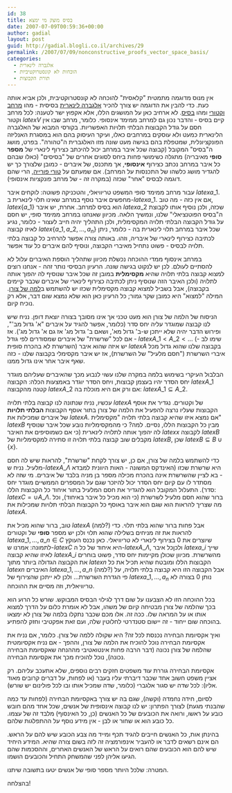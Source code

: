 ```yaml
---
id: 38
title: בסיס מוצק מי ימצא
date: 2007-07-09T00:59:36+00:00
author: gadial
layout: post
guid: http://gadial.blogli.co.il/archives/29
permalink: /2007/07/09/nonconstructive_proofs_vector_space_basis/
categories:
  - אלגברה לינארית
  - הוכחות לא קונסטרוקטיביות
  - תורת הקבוצות
---
```

אין מנוס מדוגמה מתמטית "קלאסית" להוכחה לא קונסטרוקטיבית, ולכן אביא אותה כעת. כדי להבין את הדוגמה יש צורך להכיר [אלגברה לינארית](http://he.wikipedia.org/wiki/%D7%90%D7%9C%D7%92%D7%91%D7%A8%D7%94_%D7%9C%D7%99%D7%A0%D7%90%D7%A8%D7%99%D7%AA) בסיסית - מהו [מרחב וקטורי](http://he.wikipedia.org/wiki/%D7%9E%D7%A8%D7%97%D7%91_%D7%95%D7%A7%D7%98%D7%95%D7%A8%D7%99) ומהו [בסיס](http://he.wikipedia.org/wiki/%D7%91%D7%A1%D7%99%D7%A1_%28%D7%90%D7%9C%D7%92%D7%91%D7%A8%D7%94%29). לא ארחיב כאן על המושגים הללו, אלא אקפוץ ישר לטענה: לכל מרחב וקטור $latex V$ קיים בסיס - והדבר נכון גם למרחב ממימד אינסופי. כלומר, מרחב שבו אין חסם על גודל הקבוצות הבלתי תלויות האפשריות. בקורסי המבוא של האלגברה הלינארית כמעט ולא עוסקים במרחבים כאלו, ועיקר העיסוק בהם הוא במסגרת האנליזה הפונקציונלית, שמטפלת בהם בגישה מעט שונה מזו האלגברית ה"טהורה". בפרט, מושג ה"בסיס" המקובל (קבוצה שכל איבר במרחב יכול להיכתב כצירוף לינארי של **מספר סופי** מאיבריה) מתגלה כשימושי פחות ביחס לסוגים אחרים של "בסיסים" (כאלו שבהם כל איבר במרחב נכתב כצירוף **אינסופי**, אך מתכנס, של איברים - כמובן שלצורך כך יש להגדיר מושג כלשהו של התכנסות על המרחב). אם שמעתם על [טורי פורייה](http://he.wikipedia.org/wiki/%D7%98%D7%95%D7%A8_%D7%A4%D7%95%D7%A8%D7%99%D7%99%D7%94), הרי שהם דוגמה לבסיס "אחר" שכזה (במקרה זה - של מרחב פונקציות אינסופי).

עבור מרחב ממימד סופי המשפט טריוויאלי, והטכניקה פשוטה: לוקחים איבר $latex a\_1$. מחפשים איבר נוסף במרחב שאינו תלוי לינארית ב-$latex a\_1$. אם אין כזה - מה טוב, $latex \{a\_1\}$ הוא בסיס למרחב. אחרת, יש איבר $latex a\_2$ שכזה, ולכן נוסיף אותו לקבוצת ה"בסיס הפוטנציאלי" שלנו, ונמשיך הלאה. מכיוון שאנחנו במרחב ממימד סופי, יש חסם על גודל הקבוצה הבלתי תלויה המקסימלית, ולכן התהליך יהיה חייב לעצור - כלומר, נגיע לאיזו קבוצה $latex \{a\_1, a\_2,\dots, a_n\}$ שכל איבר במרחב תלוי לינארית בה - כלומר, ניתן לכתיבה כצירוף לינארי של איבריה, וזהו. באותה צורה אפשר להרחיב כל קבוצה בלתי תלויה לבסיס - פשוט נתחיל מאיברי הקבוצה, ונוסיף להם איברים כל עוד אפשר.

במרחב אינסוף ממדי ההוכחה נכשלת מכיוון שתהליך הוספת האיברים עלול לא להסתיים לעולם. לכן יש לנקוט בגישה שונה. הרעיון הבסיסי נותר זהה - אנחנו רוצים למצוא קבוצה בלתי תלויה שהיא **מקסימלית** במובן זה שכל איבר שנוסיף לה יהפוך אותה לתלויה (ולכן האיבר הזה שנוסיף ניתן לכתיבה כצירוף לינארי של איברים שכבר קיימים בקבוצה), אבל בשביל למצוא קבוצה מקסימלית שכזו יש להשתמש ב[למה של צורן](http://he.wikipedia.org/wiki/%D7%94%D7%9C%D7%9E%D7%94_%D7%A9%D7%9C_%D7%A6%D7%95%D7%A8%D7%9F). המילה "למצוא" היא כמובן שקר גמור; כל הרעיון כאן הוא שלא נמצא שום דבר, אלא רק נוכיח קיום.

הניסוח של הלמה של צורן הוא מעט טכני אך אינו מסובך בצורה יוצאת דופן. נניח שיש לנו קבוצה שמוגדר עליה יחס סדר (כלומר, אפשר להגיד על איברים "א' גדול מב'", ופירוש הדבר יהיה שלא ייתכן ש-ב' גדול מא', ושאם ב' גדול מג' אז גם א' גדול מג'). אז אם לכל "שרשרת" של איברים שמסודרים לפי גודל - $latex A\_1<A\_2<\dots$ (שימו לב - השרשרת לא בהכרח סופית) יש איזה שהוא איבר $latex A$ בקבוצה שלנו שהוא גדול מכל איברי השרשרת ("חסם מלעיל" של השרשרת), אז יש איבר מקסימלי בקבוצה שלנו - כזה שאף איבר אחר אינו גדול ממנו.

הבלבול העיקרי בשימוש בלמה במקרה שלנו עשוי לנבוע מכך שהאיברים שעליהם מוגדר יחס הסדר יהיו בעצמן קבוצות, ויחס הסדר יוגדר באמצעות הכלה: הקבוצה $latex A\_1$ קטנה מהקבוצה $latex A\_2$ אם ורק אם היא מוכלת בה: $latex A\_1 \subseteq A\_2$.

עכשיו, נניח שנתונה לנו קבוצה בלתי תלויה $latex A$ של וקטורים. נגדיר את אוסף הקבוצות שעליו נרצה להפעיל את הלמה של צורן בתור אוסף הקבוצות **הבלתי תלויות** של איברים שמכילות את $latex A$. אם נמצא איזו שהיא קבוצה בלתי תלויה "מקסימלית" $latex B$ מבין כל הקבוצות הללו, נסיים. למה? כי מהמקסימליות נובע שכל איבר שנוסיף לה יהפוך אותה לתלויה לינארית (כי אם כשמוסיפים את האיבר $latex x$ לקבוצה $latex B$ מקבלים שוב קבוצה בלתי תלויה זו סתירה למקסימליות של $latex B$, שכן $latex B\subseteq B\cup\{x\}$.

כדי להשתמש בלמה של צורן, אם כן, יש צורך לקחת "שרשרת", להראות שיש לה חסם מלעיל. נניח ש-$latex A\_\Lambda$ היא שרשרת שכזו (האינדקס המשונה - האות היוונית למבדא - בא לציין שהשרשרת אינה בהכרח מכילה מספר בן מניה בלבד של איברים. מי שזה לא מסתדר לו עם קיום יחס הסדר יכול להיזכר שגם על המספרים הממשיים מוגדר יחס סדר). התעלול המקובל הוא להגדיר את חסם המלעיל בתור איחוד כל הקבוצות הללו: $latex C=\cup A\_\Lambda$. ברור שהוא חסם מלעיל לשרשרת (כי הוא מכיל כל איבר באיחוד), וכל מה שצריך להראות הוא שגם הוא איבר באוסף כל הקבוצות הבלתי תלויות שמכילות את $latex A$.

טוב, ברור שהוא מכיל את $latex A$ (למה?) אבל פחות ברור שהוא בלתי תלוי. כדי להראות את זה מניחים בשלילה שהוא תלוי ולכן יש מספר **סופי** של וקטורים $latex a\_1,\dots,a\_n\in C$ שיוצרים את 0 בצירוף לינארי לא טריוויאלי. כאן נכנס העוקץ לתמונה: אמרנו ש-$latex C$ היא איחוד של כל ה-$latex A\_\Lambda$, ולכןכל איבר $latex a\_i$ שייך לאיזו שהיא קבוצה $latex A\_i$ מהשרשרת. מכיוון שכולן מקיימות יחס סדר, פשוט בוחרים את הקבוצה הגדולה ביותר מתוך $latex n$ הקבוצות הללו ומובטח שהיא תכיל את כל $latex n$ האיברים $latex a\_1,\dots, a\_n$ (למה?) אבל הקבוצה הזו היא קבוצה בלתי תלויה, על פי הגדרת השרשרת&#8230; ולכן לא ייתכן שהצירוף של $latex a\_1,\dots, a_n$ נותן 0 בצורה לא טריוויאלית, וזה מסיים את ההוכחה.

בכל ההוכחה הזו לא הצבענו על שום דרך לגילוי הבסיס המבוקש. שורש כל הרוע הוא בכך שהלמה של צורן מבטיחה קיום של משהו, אבל לא אומרת כלום על הדרך למצוא אותו או על המראה שלו. ככה זה. אלו מכם שכבר נתקלו בלמה של צורן לא ימצאו בהוכחה שום ייחוד - זה יישום סטנדרטי לחלוטין שלה, ועם זאת אפקטיבי וחזק להפתיע.

ואיך אקסיומת הבחירה נכנסת לכל זה? היא שקולה ללמה של צורן. כלומר, אם נניח את אקסיומת הבחירה נוכל להוכיח את הלמה של צורן, וההפך - אם נניח אקסיומטית שהלמה של צורן נכונה (דבר הרבה פחות אינטואטיבי מההנחה שאקסיומת הבחירה נכונה), נוכל להוכיח מכך את אקסיומת הבחירה.

אקסיומת הבחירה גוררת עוד משפטים חזקים רבים נוספים, שלא אתעכב עליהם. רק אציין משפט חשוב אחד שכבר דיברתי עליו בעבר (או לפחות, על דברים קרובים מאוד אליו): לכל שדה יש סגור אלגברי (כלומר, שדה שמכיל אותו ובו לכל פולינום יש שורש).

לסיום, חידה נחמדה (וקשה), שגם בה יש צורך באקסיומת הבחירה (לפחות עד כמה שהבנתי מגעת) לצורך הפתרון: יש לנו קבוצה אינסופית של אנשים, שכל אחד מהם חובש כובע על ראשו, ורואה את הכובעים של כל האנשים (כן, כל האינסוף) מלבד זה של עצמו. כל כובע הוא או שחור או לבן - אין מידע נוסף על ההתפלגות שלהם.

בהינתן אות, כל האנשים חייבים להגיד תכף ומייד מה צבע הכובע שיש להם על הראש. הם אינם רשאים לדבר או להעביר אינפורמציה זה לזה בשום צורה שהיא. המידע היחיד שיש להם הוא הכובעים שהם רואים על הראש של האנשים האחרים, וההסכמות שהם הגיעו אליהן לפני שהמשחק התחיל והכובעים הושמו.

המטרה: שלכל היותר מספר סופי של אנשים יטעו בתשובה שיתנו.

בהצלחה!